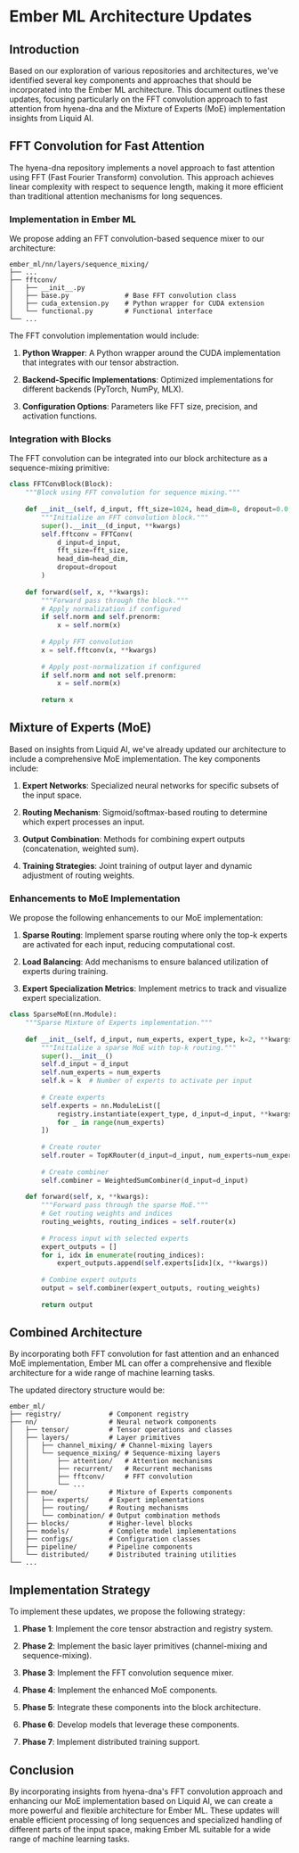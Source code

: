 # Ember ML Architecture Updates

## Introduction

Based on our exploration of various repositories and architectures, we've identified several key components and approaches that should be incorporated into the Ember ML architecture. This document outlines these updates, focusing particularly on the FFT convolution approach to fast attention from hyena-dna and the Mixture of Experts (MoE) implementation insights from Liquid AI.

## FFT Convolution for Fast Attention

The hyena-dna repository implements a novel approach to fast attention using FFT (Fast Fourier Transform) convolution. This approach achieves linear complexity with respect to sequence length, making it more efficient than traditional attention mechanisms for long sequences.

### Implementation in Ember ML

We propose adding an FFT convolution-based sequence mixer to our architecture:

```
ember_ml/nn/layers/sequence_mixing/
├── ...
├── fftconv/
│   ├── __init__.py
│   ├── base.py              # Base FFT convolution class
│   ├── cuda_extension.py    # Python wrapper for CUDA extension
│   └── functional.py        # Functional interface
└── ...
```

The FFT convolution implementation would include:

1. **Python Wrapper**: A Python wrapper around the CUDA implementation that integrates with our tensor abstraction.

2. **Backend-Specific Implementations**: Optimized implementations for different backends (PyTorch, NumPy, MLX).

3. **Configuration Options**: Parameters like FFT size, precision, and activation functions.

### Integration with Blocks

The FFT convolution can be integrated into our block architecture as a sequence-mixing primitive:

```python
class FFTConvBlock(Block):
    """Block using FFT convolution for sequence mixing."""
    
    def __init__(self, d_input, fft_size=1024, head_dim=8, dropout=0.0, **kwargs):
        """Initialize an FFT convolution block."""
        super().__init__(d_input, **kwargs)
        self.fftconv = FFTConv(
            d_input=d_input,
            fft_size=fft_size,
            head_dim=head_dim,
            dropout=dropout
        )
    
    def forward(self, x, **kwargs):
        """Forward pass through the block."""
        # Apply normalization if configured
        if self.norm and self.prenorm:
            x = self.norm(x)
        
        # Apply FFT convolution
        x = self.fftconv(x, **kwargs)
        
        # Apply post-normalization if configured
        if self.norm and not self.prenorm:
            x = self.norm(x)
        
        return x
```

## Mixture of Experts (MoE)

Based on insights from Liquid AI, we've already updated our architecture to include a comprehensive MoE implementation. The key components include:

1. **Expert Networks**: Specialized neural networks for specific subsets of the input space.

2. **Routing Mechanism**: Sigmoid/softmax-based routing to determine which expert processes an input.

3. **Output Combination**: Methods for combining expert outputs (concatenation, weighted sum).

4. **Training Strategies**: Joint training of output layer and dynamic adjustment of routing weights.

### Enhancements to MoE Implementation

We propose the following enhancements to our MoE implementation:

1. **Sparse Routing**: Implement sparse routing where only the top-k experts are activated for each input, reducing computational cost.

2. **Load Balancing**: Add mechanisms to ensure balanced utilization of experts during training.

3. **Expert Specialization Metrics**: Implement metrics to track and visualize expert specialization.

```python
class SparseMoE(nn.Module):
    """Sparse Mixture of Experts implementation."""
    
    def __init__(self, d_input, num_experts, expert_type, k=2, **kwargs):
        """Initialize a sparse MoE with top-k routing."""
        super().__init__()
        self.d_input = d_input
        self.num_experts = num_experts
        self.k = k  # Number of experts to activate per input
        
        # Create experts
        self.experts = nn.ModuleList([
            registry.instantiate(expert_type, d_input=d_input, **kwargs)
            for _ in range(num_experts)
        ])
        
        # Create router
        self.router = TopKRouter(d_input=d_input, num_experts=num_experts, k=k)
        
        # Create combiner
        self.combiner = WeightedSumCombiner(d_input=d_input)
    
    def forward(self, x, **kwargs):
        """Forward pass through the sparse MoE."""
        # Get routing weights and indices
        routing_weights, routing_indices = self.router(x)
        
        # Process input with selected experts
        expert_outputs = []
        for i, idx in enumerate(routing_indices):
            expert_outputs.append(self.experts[idx](x, **kwargs))
        
        # Combine expert outputs
        output = self.combiner(expert_outputs, routing_weights)
        
        return output
```

## Combined Architecture

By incorporating both FFT convolution for fast attention and an enhanced MoE implementation, Ember ML can offer a comprehensive and flexible architecture for a wide range of machine learning tasks.

The updated directory structure would be:

```
ember_ml/
├── registry/            # Component registry
├── nn/                  # Neural network components
│   ├── tensor/          # Tensor operations and classes
│   ├── layers/          # Layer primitives
│   │   ├── channel_mixing/ # Channel-mixing layers
│   │   └── sequence_mixing/ # Sequence-mixing layers
│   │       ├── attention/   # Attention mechanisms
│   │       ├── recurrent/   # Recurrent mechanisms
│   │       ├── fftconv/     # FFT convolution
│   │       └── ...
│   ├── moe/             # Mixture of Experts components
│   │   ├── experts/     # Expert implementations
│   │   ├── routing/     # Routing mechanisms
│   │   └── combination/ # Output combination methods
│   ├── blocks/          # Higher-level blocks
│   ├── models/          # Complete model implementations
│   ├── configs/         # Configuration classes
│   ├── pipeline/        # Pipeline components
│   └── distributed/     # Distributed training utilities
└── ...
```

## Implementation Strategy

To implement these updates, we propose the following strategy:

1. **Phase 1**: Implement the core tensor abstraction and registry system.

2. **Phase 2**: Implement the basic layer primitives (channel-mixing and sequence-mixing).

3. **Phase 3**: Implement the FFT convolution sequence mixer.

4. **Phase 4**: Implement the enhanced MoE components.

5. **Phase 5**: Integrate these components into the block architecture.

6. **Phase 6**: Develop models that leverage these components.

7. **Phase 7**: Implement distributed training support.

## Conclusion

By incorporating insights from hyena-dna's FFT convolution approach and enhancing our MoE implementation based on Liquid AI, we can create a more powerful and flexible architecture for Ember ML. These updates will enable efficient processing of long sequences and specialized handling of different parts of the input space, making Ember ML suitable for a wide range of machine learning tasks.
